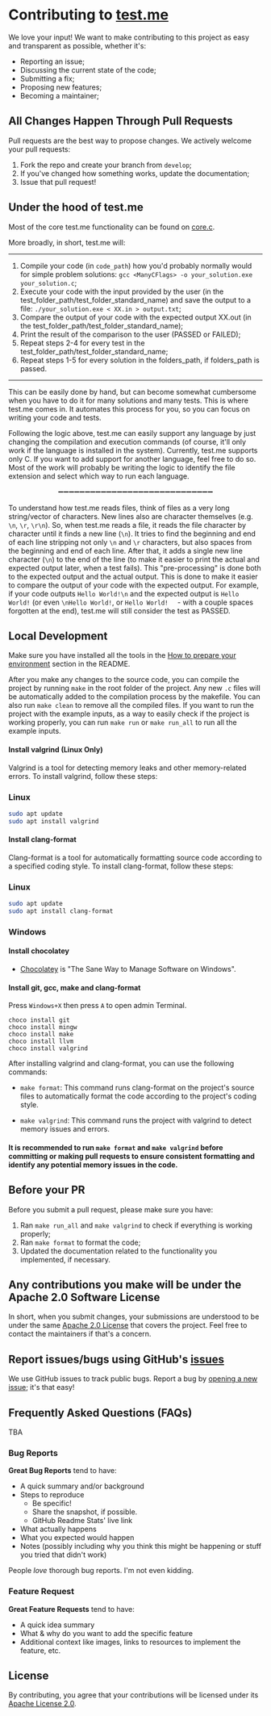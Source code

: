 # Contributing to [test.me](https://github.com/ArielMAJ/test.me)

We love your input! We want to make contributing to this project as easy and transparent as possible, whether it's:

-   Reporting an issue;
-   Discussing the current state of the code;
-   Submitting a fix;
-   Proposing new features;
-   Becoming a maintainer;

## All Changes Happen Through Pull Requests

Pull requests are the best way to propose changes. We actively welcome your pull requests:

1.  Fork the repo and create your branch from `develop`;
2.  If you've changed how something works, update the documentation;
3.  Issue that pull request!

## Under the hood of test.me

Most of the core test.me functionality can be found on [core.c](./src/core.c).

More broadly, in short, test.me will:

<hr>

1. Compile your code (in `code_path`) how you'd probably normally would for simple problem solutions: `gcc <ManyCFlags> -o your_solution.exe your_solution.c`;
2. Execute your code with the input provided by the user (in the test_folder_path/test_folder_standard_name) and save the output to a file: `./your_solution.exe < XX.in > output.txt`;
3. Compare the output of your code with the expected output XX.out (in the test_folder_path/test_folder_standard_name);
4. Print the result of the comparison to the user (PASSED or FAILED);
5. Repeat steps 2-4 for every test in the test_folder_path/test_folder_standard_name;
6. Repeat steps 1-5 for every solution in the folders_path, if folders_path is passed.

<hr>

This can be easily done by hand, but can become somewhat cumbersome when you have to do it for many solutions and many tests. This is where test.me comes in. It automates this process for you, so you can focus on writing your code and tests.

Following the logic above, test.me can easily support any language by just changing the compilation and execution commands (of course, it'll only work if the language is installed in the system). Currently, test.me supports only C. If you want to add support for another language, feel free to do so. Most of the work will probably be writing the logic to identify the file extension and select which way to run each language.


<div align="center">➖➖➖➖➖➖➖➖➖➖➖➖➖➖➖➖➖➖➖➖➖➖➖➖➖➖➖➖➖</div>

To understand how test.me reads files, think of files as a very long string/vector of characters. New lines also are character themselves (e.g. `\n`, `\r`, `\r\n`). So, when test.me reads a file, it reads the file character by character until it finds a new line (`\n`). It tries to find the beginning and end of each line stripping not only `\n` and `\r` characters, but also spaces from the beginning and end of each line. After that, it adds a single new line character (`\n`) to the end of the line (to make it easier to print the actual and expected output later, when a test fails). This "pre-processing" is done both to the expected output and the actual output. This is done to make it easier to compare the output of your code with the expected output. For example, if your code outputs `Hello World!\n` and the expected output is `Hello World!` (or even `\nHello World!`, or `Hello World!  ` - with a couple spaces forgotten at the end), test.me will still consider the test as PASSED.

## Local Development

Make sure you have installed all the tools in the [How to prepare your environment](./README.md#how-to-prepare-your-environment) section in the README.

After you make any changes to the source code, you can compile the project by running `make` in the root folder of the project. Any new `.c` files will be automatically added to the compilation process by the makefile. You can also run `make clean` to remove all the compiled files. If you want to run the project with the example inputs, as a way to easily check if the project is working properly, you can run `make run` or `make run_all` to run all the example inputs.

#### Install valgrind (Linux Only)

Valgrind is a tool for detecting memory leaks and other memory-related errors. To install valgrind, follow these steps:

### Linux

```bash
sudo apt update
sudo apt install valgrind
```

#### Install clang-format

Clang-format is a tool for automatically formatting source code according to a specified coding style. To install clang-format, follow these steps:

### Linux

```bash
sudo apt update
sudo apt install clang-format
```

### Windows

#### Install chocolatey

- [Chocolatey](https://chocolatey.org/install) is "The Sane Way to Manage Software on Windows".

#### Install git, gcc, make and clang-format

Press `Windows+X` then press `A` to open admin Terminal.

```
choco install git
choco install mingw
choco install make
choco install llvm
choco install valgrind
```

After installing valgrind and clang-format, you can use the following commands:

- `make format`: This command runs clang-format on the project's source files to automatically format the code according to the project's coding style.

- `make valgrind`: This command runs the project with valgrind to detect memory issues and errors.

#### It is recommended to run `make format` and `make valgrind` before committing or making pull requests to ensure consistent formatting and identify any potential memory issues in the code.

## Before your PR

Before you submit a pull request, please make sure you have:
1. Ran `make run_all` and `make valgrind` to check if everything is working properly;
2. Ran `make format` to format the code;
3. Updated the documentation related to the functionality you implemented, if necessary.

## Any contributions you make will be under the Apache 2.0 Software License

In short, when you submit changes, your submissions are understood to be under the same [Apache 2.0 License](https://choosealicense.com/licenses/apache-2.0/) that covers the project. Feel free to contact the maintainers if that's a concern.

## Report issues/bugs using GitHub's [issues](https://github.com/ArielMAJ/test.me/issues)

We use GitHub issues to track public bugs. Report a bug by [opening a new issue](https://github.com/ArielMAJ/test.me/issues/new); it's that easy!

## Frequently Asked Questions (FAQs)

TBA

### Bug Reports

**Great Bug Reports** tend to have:

-   A quick summary and/or background
-   Steps to reproduce
    -   Be specific!
    -   Share the snapshot, if possible.
    -   GitHub Readme Stats' live link
-   What actually happens
-   What you expected would happen
-   Notes (possibly including why you think this might be happening or stuff you tried that didn't work)

People _love_ thorough bug reports. I'm not even kidding.

### Feature Request

**Great Feature Requests** tend to have:

-   A quick idea summary
-   What & why do you want to add the specific feature
-   Additional context like images, links to resources to implement the feature, etc.

## License

By contributing, you agree that your contributions will be licensed under its [Apache License 2.0](./LICENSE).
